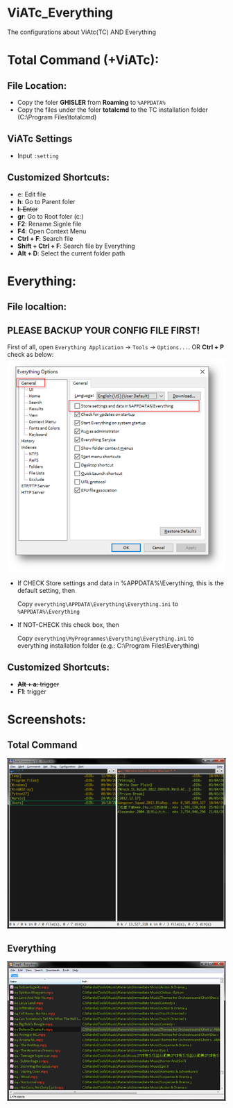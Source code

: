 ViATc_Everything
================

The configurations about ViAtc(TC) AND Everything

# Total Command (+ViATc):
## File Location:
- Copy the foler **GHISLER** from **Roaming** to `%APPDATA%`
- Copy the files under the foler **totalcmd** to the TC installation folder (C:\Program Files\totalcmd)

## ViATc Settings
- Input `:setting`

## Customized Shortcuts:
- <kbd>e</kbd>: Edit file
- **h**: Go to Parent foler
- <del>**l**: Enter</del>
- **gr**: Go to Root foler (c:\)
- **F2**: Rename Signle file
- **F4**: Open Context Menu
- **Ctrl + F**: Search file
- **Shift + Ctrl + F**: Search file by Everything
- **Alt + D**: Select the current folder path

# Everything:
## File localtion:
## PLEASE BACKUP YOUR CONFIG FILE FIRST!

First of all, open `Everything Application` -> `Tools` -> `Options...`. OR  **Ctrl + P** check as below:
![everything-ini-location](image/everything-ini-location.png)

- If CHECK Store settings and data in %APPDATA%\Everything, this is the default setting, then

  Copy `everything\APPDATA\Everything\Everything.ini` to `%APPDATA%\Everything`

- If NOT-CHECK this check box, then

  Copy `everything\MyProgrammes\Everything\Everything.ini` to everything installation folder (e.g.: C:\Program Files\Everything)

## Customized Shortcuts:
- <del>**Alt + a**: trigger</del>
- **F1**: trigger


# Screenshots:
## Total Command
![viatc_marslo](image/Total_Command.png)
## Everything
![everything_marslo](image/Everything.png)
